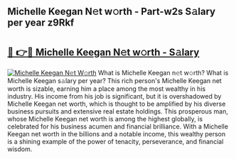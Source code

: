 ## Michelle Keegan N𝚎t w𝚘rth - Part-w2s S𝚊lary per year z9Rkf

# <h2><a href="http://gc1jsm.nevu.top/?p=Michelle+Keegan">🔗 👉🔴 Michelle Keegan N𝚎t w𝚘rth - S𝚊lary</a></h2>

[![Michelle Keegan N𝚎t W𝚘rth](https://i.imgur.com/Oavwk0R.jpeg)](http://gc1jsm.nevu.top/?p=Michelle+Keegan)
What is Michelle Keegan n𝚎t w𝚘rth? What is Michelle Keegan s𝚊lary per year?
This rich person's Michelle Keegan net worth is sizable, earning him a place among the most wealthy in his industry. His income from his job is significant, but it is overshadowed by Michelle Keegan net worth, which is thought to be amplified by his diverse business pursuits and extensive real estate holdings. This prosperous man, whose Michelle Keegan net worth is among the highest globally, is celebrated for his business acumen and financial brilliance. With a Michelle Keegan net worth in the billions and a notable income, this wealthy person is a shining example of the power of tenacity, perseverance, and financial wisdom.
